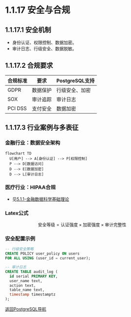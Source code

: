 # 1.1.17 安全与合规

## 1.1.17.1 安全机制
- 身份认证、权限控制、数据加密。
- 审计日志、行级安全、数据脱敏。

## 1.1.17.2 合规要求
| 合规标准 | 要求 | PostgreSQL支持 |
|----------|------|----------------|
| GDPR     | 数据保护 | 行级安全、加密 |
| SOX      | 审计追踪 | 审计日志 |
| PCI DSS  | 支付安全 | 数据加密 |

## 1.1.17.3 行业案例与多表征

### 金融行业：数据安全架构
```mermaid
flowchart TD
  U[用户] --> A[身份认证] --> P[权限控制]
  P --> D[数据访问]
  D --> E[数据加密]
  D --> L[审计日志]
```

### 医疗行业：HIPAA合规
- 见[5.1.1-金融数据科学基础理论](../../../../5-行业应用与场景/5.1-金融数据分析/5.1.1-金融数据科学基础理论.md)

### Latex公式
$$
\text{安全等级} = \text{认证强度} \times \text{加密强度} \times \text{审计完整性}
$$

### 安全配置示例
```sql
-- 行级安全策略
CREATE POLICY user_policy ON users 
FOR ALL USING (user_id = current_user);

-- 审计日志
CREATE TABLE audit_log (
  id serial PRIMARY KEY,
  user_name text,
  action text,
  table_name text,
  timestamp timestamptz
);
```

[返回PostgreSQL导航](README.md) 